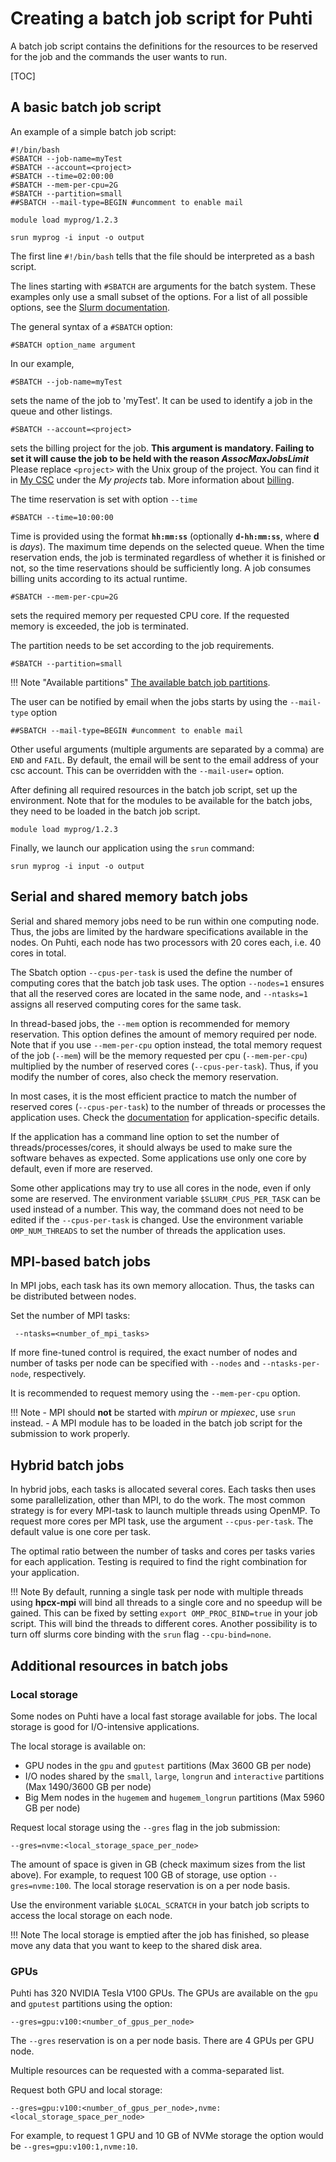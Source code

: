# Creating a batch job script for Puhti

A batch job script contains the definitions for the resources to be reserved for
the job and the commands the user wants to run.

[TOC]


## A basic batch job script

An example of a simple batch job script:

```
#!/bin/bash
#SBATCH --job-name=myTest
#SBATCH --account=<project>
#SBATCH --time=02:00:00
#SBATCH --mem-per-cpu=2G
#SBATCH --partition=small
##SBATCH --mail-type=BEGIN #uncomment to enable mail

module load myprog/1.2.3

srun myprog -i input -o output
```

The first line `#!/bin/bash` tells that the file should be interpreted
as a bash script.

The lines starting with `#SBATCH` are arguments for the batch system.
These examples only use a small subset of the options. For a list of all possible
options, see the [Slurm documentation](https://slurm.schedmd.com/sbatch.html).

The general syntax of a `#SBATCH` option:

```
#SBATCH option_name argument
```

In our example,

```
#SBATCH --job-name=myTest
```

sets the name of the job to 'myTest'. It can be used to identify a job in the queue and
other listings.

```
#SBATCH --account=<project>
```

sets the billing project for the job. **This argument is mandatory. Failing to
set it will cause the job to be held with the reason _AssocMaxJobsLimit_**
Please replace `<project>` with the Unix group of the project. You 
can find it in [My CSC](https://my.csc.fi) under the _My projects_ tab. More 
information about [billing](../../accounts/billing.md).

The time reservation is set with option `--time`

```
#SBATCH --time=10:00:00
```

Time is provided using the format __`hh:mm:ss`__ (optionally __`d-hh:mm:ss`__, where
__d__ is _days_). The maximum time depends on the selected queue. When the time
reservation ends, the job is terminated regardless of whether it is finished or not, so the time
reservations should be sufficiently long. A job consumes billing units according to
its actual runtime.

```
#SBATCH --mem-per-cpu=2G
```

sets the required memory per requested CPU core. If the requested
memory is exceeded, the job is terminated.

The partition needs to be set according to the job requirements.

```
#SBATCH --partition=small
```

!!! Note "Available partitions"
    [The available batch job partitions](batch-job-partitions.md).

The user can be notified by email when the jobs starts by using the `--mail-type` option

```
##SBATCH --mail-type=BEGIN #uncomment to enable mail
```

Other useful arguments (multiple arguments are separated by a comma) are `END` and `FAIL`. 
By default, the email will be sent to the email address of your csc account. 
This can be overridden with the `--mail-user=` option. 

After defining all required resources in the batch job script, set up the 
environment. Note that for the modules to be available for the batch jobs, they need to be loaded in
the batch job script.

```
module load myprog/1.2.3
```

Finally, we launch our application using the `srun` command:

```
srun myprog -i input -o output
```


## Serial and shared memory batch jobs

Serial and shared memory jobs need to be run within one computing node. Thus, the jobs are limited by the hardware specifications available in the nodes. On Puhti, each node has two processors with 20 cores each, i.e. 40 cores in total.

The Sbatch option `--cpus-per-task` is used the define the number of computing cores that the batch job task uses. The option `--nodes=1` ensures that all the reserved cores are located in the same node, and `--ntasks=1` assigns all reserved computing cores for the same task.

In thread-based jobs, the `--mem` option is recommended for memory reservation. This option defines the amount of memory required per node. Note that if you use `--mem-per-cpu` option instead, the total memory request of the job (`--mem`) will be the memory requested per cpu (`--mem-per-cpu`) multiplied by the number of reserved cores (`--cpus-per-task`). Thus, if you modify the number of cores, also check the memory reservation.

In most cases, it is the most efficient practice to match the number of reserved cores (`--cpus-per-task`) to the number of threads or processes the application uses. Check the [documentation](../../apps/index.md) for application-specific details.

If the application has a command line option to set the number of threads/processes/cores, it should always be used to make sure the software behaves as expected. Some applications use only one core by default, even if more are reserved.

Some other applications may try to use all cores in the node, even if only some are reserved. The environment variable `$SLURM_CPUS_PER_TASK` can be used instead of a number. This way, the command does not need to be edited if the `--cpus-per-task` is changed. Use the environment variable `OMP_NUM_THREADS` to set the number of threads the application uses.


## MPI-based batch jobs

In MPI jobs, each task has its own memory allocation. Thus, the tasks can be distributed between nodes.
 
Set the number of MPI tasks:

``` 
 --ntasks=<number_of_mpi_tasks>
```
 
If more fine-tuned control is required, the exact number of nodes and number of tasks per node can be specified with
`--nodes` and `--ntasks-per-node`, respectively.

It is recommended to request memory using the `--mem-per-cpu` option.


!!! Note
    - MPI should **not** be started with _mpirun_ or _mpiexec_, use `srun` instead.
    - A MPI module has to be loaded in the batch job script for the submission to work properly.

## Hybrid batch jobs 

In hybrid jobs, each tasks is allocated several cores. Each tasks then uses some parallelization, other than MPI, to do the work.
The most common strategy is for every MPI-task to launch multiple threads using OpenMP. 
To request more cores per MPI task, use the argument `--cpus-per-task`. The default value is one core per task. 
 
The optimal ratio between the number of tasks and cores per tasks varies for each application. Testing is required to find
the right combination for your application. 

!!! Note
    By default, running a single task per node with multiple threads using **hpcx-mpi** will bind all threads to a single
    core and no speedup will be gained. This can be fixed by setting `export OMP_PROC_BIND=true` in your job script. This
    will bind the threads to different cores. Another possibility is to turn off slurms core binding with the `srun` flag `--cpu-bind=none`. 


## Additional resources in batch jobs

### Local storage 

Some nodes on Puhti have a local fast storage available for jobs. The local storage is good for I/O-intensive applications.

The local storage is available on:

* GPU nodes in the `gpu` and `gputest` partitions (Max 3600 GB per node)
* I/O nodes shared by the `small`, `large`, `longrun` and `interactive` partitions (Max 1490/3600 GB per node)
* Big Mem nodes in the `hugemem` and `hugemem_longrun` partitions (Max 5960 GB per node)

Request local storage using the `--gres` flag in the job submission:

```
--gres=nvme:<local_storage_space_per_node>
```

The amount of space is given in GB (check maximum sizes from the list above). For example, to request 100 GB of storage, use option `--gres=nvme:100`. The local storage reservation is on a per node basis.

Use the environment variable `$LOCAL_SCRATCH` in your batch job scripts to access the local storage on each node.

!!! Note
    The local storage is emptied after the job has finished, so please move any data that you want to keep to
    the shared disk area.


### GPUs

Puhti has 320 NVIDIA Tesla V100 GPUs. The GPUs are available on the `gpu` and `gputest` partitions using the option:

```
--gres=gpu:v100:<number_of_gpus_per_node>
```

The `--gres` reservation is on a per node basis. There are 4 GPUs per GPU node. 

Multiple resources can be requested with a comma-separated list.

Request both GPU and local storage:

```
--gres=gpu:v100:<number_of_gpus_per_node>,nvme:<local_storage_space_per_node>
```

For example, to request 1 GPU and 10 GB of NVMe storage the option would be `--gres=gpu:v100:1,nvme:10`.
